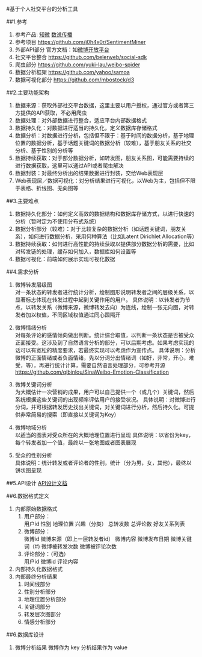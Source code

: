 #基于个人社交平台的分析工具

##1.参考
1. 参考产品: [知微](http://www.weiboreach.com)
[数说传播](http://t.datastory.com.cn)
2. 参考项目 https://github.com/j0h4x0r/SentimentMiner
3. 外部API部分 官方文档：如[微博开放平台](http://open.weibo.com/wiki/首页)
4. 社交平台整合 https://github.com/belerweb/social-sdk
5. 爬虫部分 https://github.com/yuki-lau/weibo-spider
6. 数据分析框架 https://github.com/yahoo/samoa
7. 数据可视化部分 https://github.com/mbostock/d3


##2.主要功能架构
1. 数据来源：获取外部社交平台数据，这里主要以用户授权，通过官方或者第三方提供的API获取，不必用爬虫
2. 数据处理：对外部数据进行整合，适应平台内部数据格式
3. 数据持久化：对数据进行适当的持久化，定义数据库存储格式
4. 数据分析：对数据进行分析，包括但不限于：基于时间的数据分析，基于地理位置的数据分析，基于话题关键词的数据分析（较难），基于朋友关系的社交分析、基于性别的分析等
5. 数据持续获取：对于部分数据分析，如转发图，朋友关系图，可能需要持续的进行数据获取，这里可以通过API或者爬虫解决
6. 数据封装：对最终分析出的结果数据进行封装，交给Web表现层
7. Web表现层／数据可视化：对分析结果进行可视化，以Web为主，包括但不限于表格、折线图、无向图等


##3.主要难点
1. 数据持久化部分：如何定义高效的数据结构和数据库存储方式，以进行快速的分析（暂时定为不使用分布式系统）
2. 数据分析部分（较难）：对于比较复杂的数据分析（如话题关键词，朋友关系），如何进行数据分析，采用何种算法（比如Latent Dirichlet Allocation等）
3. 数据持续获取：如何进行高性能的持续获取以提供部分数据分析的需要，比如对转发链的处理，缓存如何加入，数据库如何设置等
4. 数据可视化：前端如何展示实现可视化数据


##4.需求分析
1. 微博转发层级图   对一条状态的转发者进行统计分析，绘制图形说明转发者之间的层级关系，以显著标志体现在转发过程中起到关键作用的用户。
具体说明：以转发者为节点，以转发关系（微博来源，微博转发去向）为连线，绘制一张无向图，对转发者加以权值，不同区域权值通过同心圆隔开
2. 微博情绪分析  对每条评论的感情倾向做出判断。统计综合取值，以判断一条状态是否被受众正面接受。这涉及到了自然语言分析的部分，可以后期考虑。如果考虑实现的话可以有宽松的精度要求，若最终实现可以考虑作为宣传点。
具体说明：分析微博的正面情绪或者负面情绪，先以分词分出情绪词（如好，非常，开心，难受，等），再进行统计计算，需要自然语言处理部分，可参考开源
https://github.com/qibinlou/SinaWeibo-Emotion-Classification
3. 微博关键词分析  为大概估计一次营销的成果，用户可以自己提供一个（或几个）关键词，然后系统根据这些关键词的出现频率评估用户的接受状况。
具体说明：对微博进行分词，并可根据转发历史找出关键词，对关键词进行分析，然后持久化。可提供非常简易的搜索（即直接以关键词为Key）
4. 微博地域分析  以适当的图表对受众所在的大概地理位置进行呈现
具体说明：以省份为key，每个转发者加一个值，最终以一张地图或者图表展现
5. 受众的性别分析  具体说明：统计转发或者评论者的性别，统计（分为男，女，其他），最终以饼状图呈现


##5.API设计
[API设计文档](./api.md)


##6.数据格式定义
1. 内部原始数据格式
	1. 用户部分：  
用户id 性别 地理位置 兴趣（分类） 总转发数 总评论数 好友关系列表  
	2. 微博部分：  
微博id 微博来源（即上一层转发者id） 微博内容 微博发布日期 微博关键词（#) 微博被转发次数 微博被评论次数  
	3. 评论部分：（可选）  
用户id 微博id 评论内容
2. 内部持久化数据格式
3. 内部最终分析结果
	1. 时间线部分
	2. 性别分析部分
	3. 地理位置分析部分
	4. 关键词部分
	5. 转发层次图部分
	6. 情感分析部分


##6.数据库设计

1. 微博分析结果
微博作为 key
分析结果作为 value

